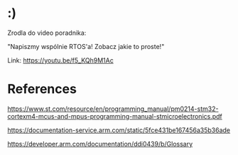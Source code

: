 

# :) 

Zrodla do video poradnika:

"Napiszmy wspólnie RTOS'a! Zobacz jakie to proste!"

Link:
https://youtu.be/f5_KQh9M1Ac

# References

https://www.st.com/resource/en/programming_manual/pm0214-stm32-cortexm4-mcus-and-mpus-programming-manual-stmicroelectronics.pdf

https://documentation-service.arm.com/static/5fce431be167456a35b36ade

https://developer.arm.com/documentation/ddi0439/b/Glossary 
